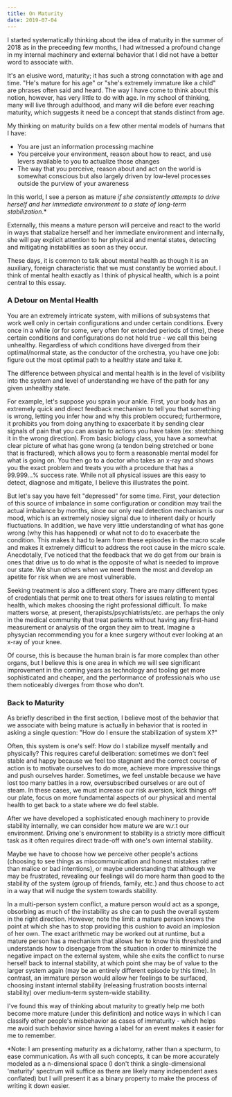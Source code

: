 ```yaml
---
title: On Maturity
date: 2019-07-04
---
```


I started systematically thinking about the idea of maturity in the summer of 2018 as in the preceeding few months, I had witnessed a profound change in my internal machinery and external behavior that I did not have a better word to associate with.

It's an elusive word, maturity; it has such a strong connotation with age and time. "He's mature for his age" or "she's extremely immature like a child" are phrases often said and heard. The way I have come to think about this notion, however, has very little to do with age. In my school of thinking, many will live through adulthood, and many will die before ever reaching maturity, which suggests it need be a concept that stands distinct from age. 

My thinking on maturity builds on a few other mental models of humans that I have:
* You are just an information processing machine
* You perceive your environment, reason about how to react, and use levers available to you to actualize those changes
* The way that you perceive, reason about and act on the world is somewhat conscious but also largely driven by low-level processes outside the purview of your awareness

In this world, I see a person as mature _if she consistently attempts to drive herself and her immediate environment to a state of long-term stabilization_.*

Externally, this means a mature person will perceive and react to the world in ways that stabalize herself and her immediate environment and internally, she will pay explicit attention to her physical and mental states, detecting and mitigating instabilities as soon as they occur.

These days, it is common to talk about mental health as though it is an auxiliary, foreign characteristic that we must constantly be worried about. I think of mental health exactly as I think of physical health, which is a point central to this essay.

### A Detour on Mental Health

You are an extremely intricate system, with millions of subsystems that work well only in certain configurations and under certain conditions. Every once in a while (or for some, very often for extended periods of time), these certain conditions and configurations do not hold true - we call this being unhealthy. Regardless of which conditions have diverged from their optimal/normal state, as the conductor of the orchestra, you have one job: figure out the most optimal path to a healthy state and take it.

The difference between physical and mental health is in the level of visibility into the system and level of understanding we have of the path for any given unhealthy state. 

For example, let's suppose you sprain your ankle. First, your body has an extremely quick and direct feedback mechanism to tell you that something is wrong, letting you infer how and why this problem occured; furthermore, it prohibits you from doing anything to exacerbate it by sending clear signals of pain that you can assign to actions you have taken (ex: stretching it in the wrong direction). From basic biology class, you have a somewhat clear picture of what has gone wrong (a tendon being stretched or bone that is fractured), which allows you to form a reasonable mental model for what is going on. You then go to a doctor who takes an x-ray and shows you the exact problem and treats you with a procedure that has a 99.999...% success rate. While not all physical issues are this easy to detect, diagnose and mitigate, I believe this illustrates the point.

But let's say you have felt "depressed" for some time. First, your detection of this source of imbalance in some configuration or condition may trail the actual imbalance by months, since our only real detection mechanism is our mood, which is an extremely nosiey signal due to inherent daily or hourly fluctuations. In addition, we have very little understanding of what has gone wrong (why this has happened) or what not to do to exacerbate the condition. This makes it had to learn from these episodes in the macro scale and makes it extremely difficult to address the root cause in the micro scale. Anecdotally, I've noticed that the feedback that we do get from our brain is ones that drive us to do what is the opposite of what is needed to improve our state. We shun others when we need them the most and develop an apetite for risk when we are most vulnerable.

Seeking treatment is also a different story. There are many different types of credentials that permit one to treat others for issues relating to mental health, which makes choosing the right professional difficult. To make matters worse, at present, therapists/psychiatrists/etc. are perhaps the only in the medical community that treat patients without having any first-hand measurement or analysis of the organ they aim to treat. Imagine a physycian recommending you for a knee surgery without ever looking at an x-ray of your knee.

Of course, this is because the human brain is far more complex than other organs, but I believe this is one area in which we will see significant improvement in the coming years as technology and tooling get more sophisticated and cheaper, and the performance of professionals who use them noticeably diverges from those who don't.

### Back to Maturity

As briefly described in the first section, I believe most of the behavior that we associate with being mature is actually in behavior that is rooted in asking a single question: "How do I ensure the stabilization of system X?"

Often, this system is one's self: How do I stabilize myself mentally and physically? This requires careful deliberation: sometimes we don't feel stable and happy because we feel too stagnant and the correct course of action is to motivate ourselves to do more, achieve more impressive things and push ourselves harder. Sometimes, we feel unstable because we have lost too many battles in a row, oversubscribed ourselves or are out of steam. In these cases, we must increase our risk aversion, kick things off our plate, focus on more fundamental aspects of our physical and mental health to get back to a state where we do feel stable.

After we have developed a sophisticated enough machinery to provide stability internally, we can consider how mature we are w.r.t our environment. Driving one's environment to stability is a strictly more difficult task as it often requires direct trade-off with one's own internal stability. 

Maybe we have to choose how we perceive other people's actions (choosing to see things as miscommunication and honest mistakes rather than malice or bad intentions), or maybe understanding that although we may be frustrated, revealing our feelings will do more harm than good to the stability of the system (group of friends, family, etc.) and thus choose to act in a way that will nudge the system towards stability.

In a multi-person system conflict, a mature person would act as a sponge, obsorbing as much of the instability as she can to push the overall system in the right direction. However, note the limit: a mature person knows the point at which she has to stop providing this cushion to avoid an implosion of her own. The exact arithmetic may be worked out at runtime, but a mature person has a mechanism that allows her to know this threshold and understands how to disengage from the situation in order to minimize the negative impact on the external system, while she exits the conflict to nurse herself back to internal stability, at which point she may be of value to the larger system again (may be an entirely different episode by this time). In contrast, an immature person would allow her feelings to be surfaced, choosing instant internal stability (releasing frustration boosts internal stability) over medium-term system-wide stability.


I've found this way of thinking about maturity to greatly help me both become more mature (under this definition) and notice ways in which I can classify other people's misbehavior as cases of immaturity - which helps me avoid such behavior since having a label for an event makes it easier for me to remember.


*Note: I am presenting maturity as a dichatomy, rather than a specturm, to ease communication. As with all such concepts, it can be more accurately modeled as a n-dimensional space (I don't think a single-dimensional 'maturity' spectrum will suffice as there are likely many independent axes conflated) but I will present it as a binary property to make the process of writing it down easier.
